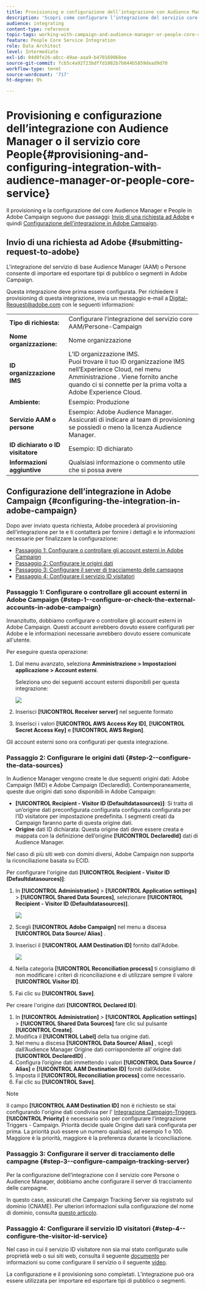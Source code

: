 ```yaml
---
title: Provisioning e configurazione dell’integrazione con Audience Manager o il servizio core People
description: 'Scopri come configurare l’integrazione del servizio core Audience Manager / Persone per iniziare a condividere audience o segmenti con le diverse soluzioni Adobe Experience Cloud. '
audience: integrating
content-type: reference
topic-tags: working-with-campaign-and-audience-manager-or-people-core-service
feature: People Core Service Integration
role: Data Architect
level: Intermediate
exl-id: 04d0fe26-a8cc-49ae-aaa9-b470169068ee
source-git-commit: fcb5c4a92f23bdffd1082b7b044b5859dead9d70
workflow-type: tm+mt
source-wordcount: '717'
ht-degree: 9%

---
```


# Provisioning e configurazione dell’integrazione con Audience Manager o il servizio core People{#provisioning-and-configuring-integration-with-audience-manager-or-people-core-service}

Il provisioning e la configurazione del core Audience Manager e People in Adobe Campaign seguono due passaggi: [Invio di una richiesta ad Adobe](#submitting-request-to-adobe) e quindi [Configurazione dell&#39;integrazione in Adobe Campaign](#configuring-the-integration-in-adobe-campaign).

## Invio di una richiesta ad Adobe {#submitting-request-to-adobe}

L’integrazione del servizio di base Audience Manager (AAM) o Persone consente di importare ed esportare tipi di pubblico o segmenti in Adobe Campaign.

Questa integrazione deve prima essere configurata. Per richiedere il provisioning di questa integrazione, invia un messaggio e-mail a [Digital-Request@adobe.com](mailto:Digital-Request@adobe.com) con le seguenti informazioni:

<table> 
 <tbody> 
  <tr> 
   <td> <strong>Tipo di richiesta:</strong><br /> </td> 
   <td> Configurare l’integrazione del servizio core AAM/Persone-Campaign </td> 
  </tr> 
  <tr> 
   <td> <strong>Nome organizzazione:</strong><br /> </td> 
   <td> Nome organizzazione </td> 
  </tr> 
  <tr> 
   <td> <strong>ID organizzazione IMS</strong><br /> </td> 
   <td> L’ID organizzazione IMS. <br> Puoi trovare il tuo ID organizzazione IMS nell’Experience Cloud, nel menu Amministrazione . Viene fornito anche quando ci si connette per la prima volta a Adobe Experience Cloud. </td> 
  </tr> 
  <tr> 
   <td> <strong>Ambiente:</strong><br /> </td> 
   <td> Esempio: Produzione </td> 
  </tr> 
  <tr> 
   <td> <strong>Servizio AAM o persone</strong><br /> </td> 
   <td> Esempio: Adobe Audience Manager. Assicurati di indicare al team di provisioning se possiedi o meno la licenza Audience Manager.</td> 
  </tr> 
  <tr> 
   <td> <strong>ID dichiarato o ID visitatore</strong><br /> </td> 
   <td> Esempio: ID dichiarato </td> 
  </tr> 
  <tr> 
   <td> <strong>Informazioni aggiuntive</strong><br /> </td> 
   <td> Qualsiasi informazione o commento utile che si possa avere </td> 
  </tr> 
 </tbody> 
</table>

## Configurazione dell’integrazione in Adobe Campaign {#configuring-the-integration-in-adobe-campaign}

Dopo aver inviato questa richiesta, Adobe procederà al provisioning dell’integrazione per te e ti contatterà per fornire i dettagli e le informazioni necessarie per finalizzare la configurazione:

* [Passaggio 1: Configurare o controllare gli account esterni in Adobe Campaign](#step-1--configure-or-check-the-external-accounts-in-adobe-campaign)
* [Passaggio 2: Configurare le origini dati](#step-2--configure-the-data-sources)
* [Passaggio 3: Configurare il server di tracciamento delle campagne](#step-3--configure-campaign-tracking-server)
* [Passaggio 4: Configurare il servizio ID visitatori](#step-4--configure-the-visitor-id-service)

### Passaggio 1: Configurare o controllare gli account esterni in Adobe Campaign {#step-1--configure-or-check-the-external-accounts-in-adobe-campaign}

Innanzitutto, dobbiamo configurare o controllare gli account esterni in Adobe Campaign. Questi account avrebbero dovuto essere configurati per Adobe e le informazioni necessarie avrebbero dovuto essere comunicate all&#39;utente.

Per eseguire questa operazione:

1. Dal menu avanzato, seleziona **Amministrazione > Impostazioni applicazione > Account esterni**.

   Seleziona uno dei seguenti account esterni disponibili per questa integrazione:

   ![](assets/integration_aam_1.png)

1. Inserisci **[!UICONTROL Receiver server]** nel seguente formato
1. Inserisci i valori **[!UICONTROL AWS Access Key ID]**, **[!UICONTROL Secret Access Key]** e **[!UICONTROL AWS Region]**.

Gli account esterni sono ora configurati per questa integrazione.

### Passaggio 2: Configurare le origini dati {#step-2--configure-the-data-sources}

In Audience Manager vengono create le due seguenti origini dati: Adobe Campaign (MID) e Adobe Campaign (DeclaredId). Contemporaneamente, queste due origini dati sono disponibili in Adobe Campaign:

* **[!UICONTROL Recipient - Visitor ID (Defaultdatasources)]**: Si tratta di un’origine dati preconfigurata configurata configurata configurata per l’ID visitatore per impostazione predefinita. I segmenti creati da Campaign faranno parte di questa origine dati.
* **Origine** dati ID dichiarata: Questa origine dati deve essere creata e mappata con la definizione dell’origine  **[!UICONTROL DeclaredId]** dati di Audience Manager.

Nel caso di più siti web con domini diversi, Adobe Campaign non supporta la riconciliazione basata su ECID.

Per configurare l&#39;origine dati **[!UICONTROL Recipient - Visitor ID (Defaultdatasources)]**:

1. In **[!UICONTROL Administration]** > **[!UICONTROL Application settings]** > **[!UICONTROL Shared Data Sources]**, selezionare **[!UICONTROL Recipient - Visitor ID (Defaultdatasources)]**.

   ![](assets/integration_aam_2.png)

1. Scegli **[!UICONTROL Adobe Campaign]** nel menu a discesa **[!UICONTROL Data Source/ Alias]** .
1. Inserisci il **[!UICONTROL AAM Destination ID]** fornito dall&#39;Adobe.

   ![](assets/integration_aam_3.png)

1. Nella categoria **[!UICONTROL Reconciliation process]** ti consigliamo di non modificare i criteri di riconciliazione e di utilizzare sempre il valore **[!UICONTROL Visitor ID]**.
1. Fai clic su **[!UICONTROL Save]**.

Per creare l&#39;origine dati **[!UICONTROL Declared ID]**:

1. In **[!UICONTROL Administration]** > **[!UICONTROL Application settings]** > **[!UICONTROL Shared Data Sources]** fare clic sul pulsante **[!UICONTROL Create]**.
1. Modifica il **[!UICONTROL Label]** della tua origine dati.
1. Nel menu a discesa **[!UICONTROL Data Source/ Alias]** , scegli dall’Audience Manager Origine dati corrispondente all’ origine dati **[!UICONTROL DeclaredID]** .
1. Configura l’origine dati immettendo i valori **[!UICONTROL Data Source / Alias]** e **[!UICONTROL AAM Destination ID]** forniti dall’Adobe.
1. Imposta il **[!UICONTROL Reconciliation process]** come necessario.
1. Fai clic su **[!UICONTROL Save]**.

>[!NOTE]
>
>Il campo **[!UICONTROL AAM Destination ID]** non è richiesto se stai configurando l&#39;origine dati condivisa per l&#39; [Integrazione Campaign-Triggers](../../integrating/using/configuring-triggers-in-experience-cloud.md). **[!UICONTROL Priority]** è necessario solo per configurare l’integrazione Triggers - Campaign. Priorità decide quale Origine dati sarà configurata per prima. La priorità può essere un numero qualsiasi, ad esempio 1 o 100. Maggiore è la priorità, maggiore è la preferenza durante la riconciliazione.

### Passaggio 3: Configurare il server di tracciamento delle campagne {#step-3--configure-campaign-tracking-server}

Per la configurazione dell’integrazione con il servizio core Persone o Audience Manager, dobbiamo anche configurare il server di tracciamento delle campagne.

In questo caso, assicurati che Campaign Tracking Server sia registrato sul dominio (CNAME). Per ulteriori informazioni sulla configurazione del nome di dominio, consulta [questo articolo](https://helpx.adobe.com/it/campaign/kb/domain-name-delegation.html).

### Passaggio 4: Configurare il servizio ID visitatori {#step-4--configure-the-visitor-id-service}

Nel caso in cui il servizio ID visitatore non sia mai stato configurato sulle proprietà web o sui siti web, consulta il seguente [documento](https://experienceleague.adobe.com/docs/id-service/using/implementation/setup-aam-analytics.html) per informazioni su come configurare il servizio o il seguente [video](https://helpx.adobe.com/it/marketing-cloud/how-to/email-marketing.html#step-two).

La configurazione e il provisioning sono completati. L’integrazione può ora essere utilizzata per importare ed esportare tipi di pubblico o segmenti.
